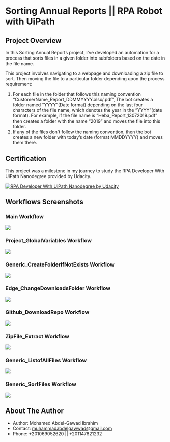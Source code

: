 # Sorting Annual Reports || RPA Robot with UiPath

## Project Overview
In this Sorting Annual Reports project, I've developed an automation for a process that sorts files in a given folder into subfolders based on the date in the file name.

This project involves navigating to a webpage and downloading a zip file to sort. Then moving the file to a particular folder depending upon the process requirement:

1. For each file in the folder that follows this naming convention “CustomerName_Report_DDMMYYYY.xlsx/.pdf”, The bot creates a folder named “YYYY”(Date format) depending on the last four characters of the file name, which denotes the year in the “YYYY”(date format). For example, if the file name is “Heba_Report_13072019.pdf” then creates a folder with the name “2019” and moves the file into this folder.
2. If any of the files don't follow the naming convention, then the bot creates a new folder with today’s date (format MMDDYYYY) and moves them there.

## Certification

This project was a milestone in my journey to study the RPA Developer With UiPath Nanodegree provided by Udacity.

[![RPA Developer With UiPath Nanodegree by Udacity](git_screenshots/RPA-Developer-With-UiPath-Nanodegree.png)](https://confirm.udacity.com/JVFFYTKPJ "RPA Developer With UiPath Nanodegree by Udacity")

## Workflows Screenshots

### Main Workflow
<img src="git_screenshots/0_Main.jpg">

### Project_GlobalVariables Workflow
<img src="git_screenshots/2_Project_GlobalVariables.jpg">

### Generic_CreateFolderIfNotExists Workflow
<img src="git_screenshots/1_Generic_CreateFolderIfNotExists.jpg">

### Edge_ChangeDownloadsFolder Workflow
<img src="git_screenshots/3_Edge_ChangeDownloadsFolder.jpg">

### Github_DownloadRepo Workflow
<img src="git_screenshots/4_Github_DownloadRepo.jpg">

### ZipFile_Extract Workflow
<img src="git_screenshots/5_ZipFile_Extract.jpg">

### Generic_ListofAllFiles Workflow
<img src="git_screenshots/6_Generic_ListofAllFiles.jpg">

### Generic_SortFiles Workflow
<img src="git_screenshots/7_Generic_SortFiles.jpg">

## About The Author

* Author: Mohamed Abdel-Gawad Ibrahim
* Contact: muhammadabdelgawwad@gmail.com
* Phone: +201069052620 || +201147821232
